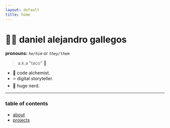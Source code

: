 ```yaml
---
layout: default
title: home
---
```

# 👨‍💻️ daniel alejandro gallegos
**pronouns:** *`he/him`* or *`they/them`*

> a.k.a "taco" 🌮

* 🔮 code alchemist.
* ⭐ digital storyteller.
* 💚 huge nerd.

---

### table of contents

* [about](about)
* [projects](projects)